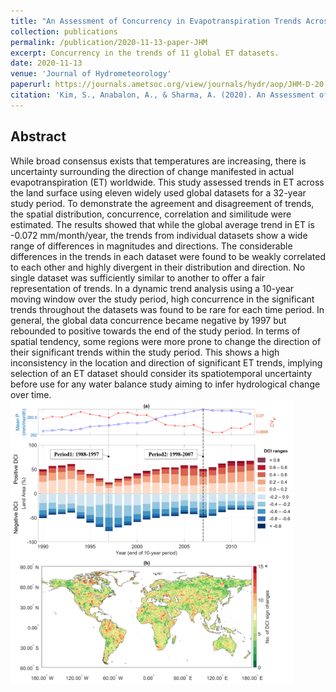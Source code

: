 ```yaml
---
title: "An Assessment of Concurrency in Evapotranspiration Trends Across Multiple Global Datasets"
collection: publications
permalink: /publication/2020-11-13-paper-JHM
excerpt: Concurrency in the trends of 11 global ET datasets.
date: 2020-11-13
venue: 'Journal of Hydrometeorology'
paperurl: https://journals.ametsoc.org/view/journals/hydr/aop/JHM-D-20-0059.1/JHM-D-20-0059.1.xml
citation: 'Kim, S., Anabalon, A., & Sharma, A. (2020). An Assessment of Concurrency in Evapotranspiration Trends Across Multiple Global Datasets. ,<i>Journal of Hydrometeorology</i>, 1(aop).'
---
```

## Abstract
While broad consensus exists that temperatures are increasing, there is uncertainty surrounding the direction of change manifested in actual evapotranspiration (ET) worldwide. This study assessed trends in ET across the land surface using eleven widely used global datasets for a 32-year study period. To demonstrate the agreement and disagreement of trends, the spatial distribution, concurrence, correlation and similitude were estimated. The results showed that while the global average trend in ET is -0.072 mm/month/year, the trends from individual datasets show a wide range of differences in magnitudes and directions. The considerable differences in the trends in each dataset were found to be weakly correlated to each other and highly divergent in their distribution and direction. No single dataset was sufficiently similar to another to offer a fair representation of trends. In a dynamic trend analysis using a 10-year moving window over the study period, high concurrence in the significant trends throughout the datasets was found to be rare for each time period. In general, the global data concurrence became negative by 1997 but rebounded to positive towards the end of the study period. In terms of spatial tendency, some regions were more prone to change the direction of their significant trends within the study period. This shows a high inconsistency in the location and direction of significant ET trends, implying selection of an ET dataset should consider its spatiotemporal uncertainty before use for any water balance study aiming to infer hydrological change over time.
<br/><img src='/images/2020_JHM_ET.png' width="90%" height="90%">